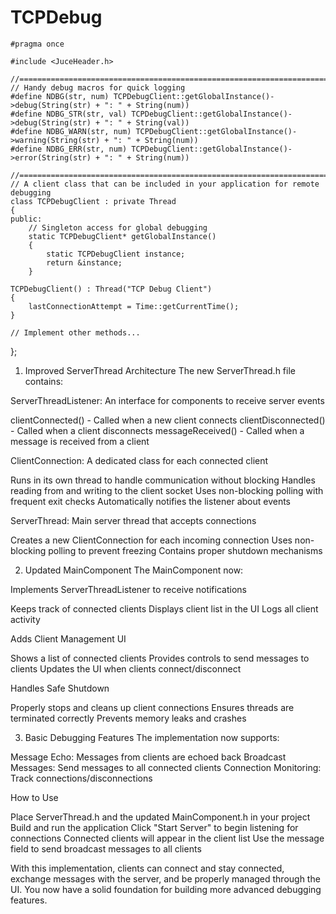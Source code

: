 # TCPDebug

	#pragma once
	
	#include <JuceHeader.h>
	
	//==============================================================================
	// Handy debug macros for quick logging
	#define NDBG(str, num) TCPDebugClient::getGlobalInstance()->debug(String(str) + ": " + String(num))
	#define NDBG_STR(str, val) TCPDebugClient::getGlobalInstance()->debug(String(str) + ": " + String(val))
	#define NDBG_WARN(str, num) TCPDebugClient::getGlobalInstance()->warning(String(str) + ": " + String(num))
	#define NDBG_ERR(str, num) TCPDebugClient::getGlobalInstance()->error(String(str) + ": " + String(num))
	
	//==============================================================================
	// A client class that can be included in your application for remote debugging
	class TCPDebugClient : private Thread
	{
	public:
	    // Singleton access for global debugging
	    static TCPDebugClient* getGlobalInstance()
	    {
	        static TCPDebugClient instance;
	        return &instance;
	    }
    
    TCPDebugClient() : Thread("TCP Debug Client")
    {
        lastConnectionAttempt = Time::getCurrentTime();
    }
    
    // Implement other methods...
};

1. Improved ServerThread Architecture
The new ServerThread.h file contains:

ServerThreadListener: An interface for components to receive server events

clientConnected() - Called when a new client connects
clientDisconnected() - Called when a client disconnects
messageReceived() - Called when a message is received from a client


ClientConnection: A dedicated class for each connected client

Runs in its own thread to handle communication without blocking
Handles reading from and writing to the client socket
Uses non-blocking polling with frequent exit checks
Automatically notifies the listener about events


ServerThread: Main server thread that accepts connections

Creates a new ClientConnection for each incoming connection
Uses non-blocking polling to prevent freezing
Contains proper shutdown mechanisms



2. Updated MainComponent
The MainComponent now:

Implements ServerThreadListener to receive notifications

Keeps track of connected clients
Displays client list in the UI
Logs all client activity


Adds Client Management UI

Shows a list of connected clients
Provides controls to send messages to clients
Updates the UI when clients connect/disconnect


Handles Safe Shutdown

Properly stops and cleans up client connections
Ensures threads are terminated correctly
Prevents memory leaks and crashes



3. Basic Debugging Features
The implementation now supports:

Message Echo: Messages from clients are echoed back
Broadcast Messages: Send messages to all connected clients
Connection Monitoring: Track connections/disconnections

How to Use

Place ServerThread.h and the updated MainComponent.h in your project
Build and run the application
Click "Start Server" to begin listening for connections
Connected clients will appear in the client list
Use the message field to send broadcast messages to all clients

With this implementation, clients can connect and stay connected, exchange messages with the server, and be properly managed through the UI. You now have a solid foundation for building more advanced debugging features.
